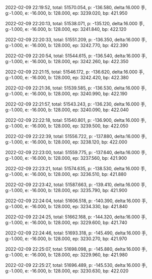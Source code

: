 2022-02-09 22:19:52, total: 51570.054, p: -136.580, delta:16.000 手, g:-1.000, e: -16.000, b: 128.000, ep: 3239.020, bp: 421.950

2022-02-09 22:20:13, total: 51538.071, p: -135.120, delta:16.000 手, g:-1.000, e: -16.000, b: 128.000, ep: 3241.840, bp: 422.120

2022-02-09 22:20:33, total: 51551.209, p: -136.350, delta:16.000 手, g:-1.000, e: -16.000, b: 128.000, ep: 3242.770, bp: 422.390

2022-02-09 22:20:54, total: 51544.615, p: -136.540, delta:16.000 手, g:-1.000, e: -16.000, b: 128.000, ep: 3242.260, bp: 422.350

2022-02-09 22:21:15, total: 51546.172, p: -136.620, delta:16.000 手, g:-1.000, e: -16.000, b: 128.000, ep: 3242.420, bp: 422.380

2022-02-09 22:21:36, total: 51539.585, p: -136.530, delta:16.000 手, g:-1.000, e: -16.000, b: 128.000, ep: 3240.990, bp: 422.190

2022-02-09 22:21:57, total: 51543.243, p: -136.230, delta:16.000 手, g:-1.000, e: -16.000, b: 128.000, ep: 3240.090, bp: 422.040

2022-02-09 22:22:18, total: 51540.801, p: -136.900, delta:16.000 手, g:-1.000, e: -16.000, b: 128.000, ep: 3239.500, bp: 422.050

2022-02-09 22:22:39, total: 51556.722, p: -137.880, delta:16.000 手, g:-1.000, e: -16.000, b: 128.000, ep: 3238.120, bp: 422.000

2022-02-09 22:23:00, total: 51559.775, p: -137.640, delta:16.000 手, g:-1.000, e: -16.000, b: 128.000, ep: 3237.560, bp: 421.900

2022-02-09 22:23:21, total: 51574.635, p: -138.530, delta:16.000 手, g:-1.000, e: -16.000, b: 128.000, ep: 3236.510, bp: 421.880

2022-02-09 22:23:42, total: 51587.663, p: -139.410, delta:16.000 手, g:-1.000, e: -16.000, b: 128.000, ep: 3235.790, bp: 421.900

2022-02-09 22:24:04, total: 51606.518, p: -140.390, delta:16.000 手, g:-1.000, e: -16.000, b: 128.000, ep: 3234.330, bp: 421.840

2022-02-09 22:24:25, total: 51662.168, p: -144.320, delta:16.000 手, g:-1.000, e: -16.000, b: 128.000, ep: 3229.600, bp: 421.740

2022-02-09 22:24:46, total: 51693.318, p: -145.490, delta:16.000 手, g:-1.000, e: -16.000, b: 128.000, ep: 3230.270, bp: 421.970

2022-02-09 22:25:07, total: 51698.098, p: -145.880, delta:16.000 手, g:-1.000, e: -16.000, b: 128.000, ep: 3229.960, bp: 421.980

2022-02-09 22:25:27, total: 51696.489, p: -145.530, delta:16.000 手, g:-1.000, e: -16.000, b: 128.000, ep: 3230.630, bp: 422.020